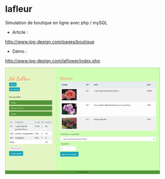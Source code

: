 # lafleur

Simulation de boutique en ligne avec php / mySQL

* Article :

<http://www.jpg-design.com/pages/boutique>

* Démo :

<http://www.jpg-design.com/laflower/index.php>

![boutique](./simulation-ecommerce-php-bootstrap.png "boutique")
